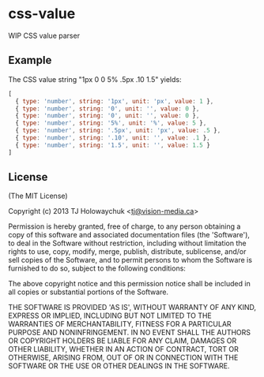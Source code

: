 
# css-value

  WIP CSS value parser

## Example

The CSS value string "1px 0 0 5% .5px .10 1.5" yields:

```js
[
  { type: 'number', string: '1px', unit: 'px', value: 1 },
  { type: 'number', string: '0', unit: '', value: 0 },
  { type: 'number', string: '0', unit: '', value: 0 },
  { type: 'number', string: '5%', unit: '%', value: 5 },
  { type: 'number', string: '.5px', unit: 'px', value: .5 },
  { type: 'number', string: '.10', unit: '', value: .1 },
  { type: 'number', string: '1.5', unit: '', value: 1.5 }
]
```

## License

(The MIT License)

Copyright (c) 2013 TJ Holowaychuk &lt;tj@vision-media.ca&gt;

Permission is hereby granted, free of charge, to any person obtaining
a copy of this software and associated documentation files (the
'Software'), to deal in the Software without restriction, including
without limitation the rights to use, copy, modify, merge, publish,
distribute, sublicense, and/or sell copies of the Software, and to
permit persons to whom the Software is furnished to do so, subject to
the following conditions:

The above copyright notice and this permission notice shall be
included in all copies or substantial portions of the Software.

THE SOFTWARE IS PROVIDED 'AS IS', WITHOUT WARRANTY OF ANY KIND,
EXPRESS OR IMPLIED, INCLUDING BUT NOT LIMITED TO THE WARRANTIES OF
MERCHANTABILITY, FITNESS FOR A PARTICULAR PURPOSE AND NONINFRINGEMENT.
IN NO EVENT SHALL THE AUTHORS OR COPYRIGHT HOLDERS BE LIABLE FOR ANY
CLAIM, DAMAGES OR OTHER LIABILITY, WHETHER IN AN ACTION OF CONTRACT,
TORT OR OTHERWISE, ARISING FROM, OUT OF OR IN CONNECTION WITH THE
SOFTWARE OR THE USE OR OTHER DEALINGS IN THE SOFTWARE.
